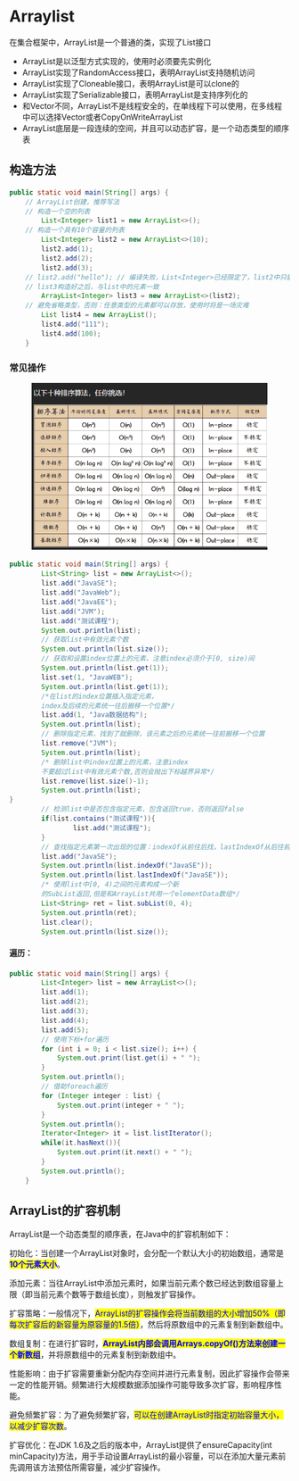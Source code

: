 # Arraylist

在集合框架中，ArrayList是一个普通的类，实现了List接口

* ArrayList是以泛型方式实现的，使用时必须要先实例化
* &#x20;ArrayList实现了RandomAccess接口，表明ArrayList支持随机访问&#x20;
* ArrayList实现了Cloneable接口，表明ArrayList是可以clone的&#x20;
* ArrayList实现了Serializable接口，表明ArrayList是支持序列化的&#x20;
* 和Vector不同，ArrayList不是线程安全的，在单线程下可以使用，在多线程中可以选择Vector或者CopyOnWriteArrayList&#x20;
* ArrayList底层是一段连续的空间，并且可以动态扩容，是一个动态类型的顺序表&#x20;

## 构造方法

```java
public static void main(String[] args) {
    // ArrayList创建，推荐写法
    // 构造一个空的列表
        List<Integer> list1 = new ArrayList<>();
    // 构造一个具有10个容量的列表
        List<Integer> list2 = new ArrayList<>(10);
        list2.add(1);
        list2.add(2);
        list2.add(3);
    // list2.add("hello"); // 编译失败，List<Integer>已经限定了，list2中只能存储整形元素
    // list3构造好之后，与list中的元素一致
        ArrayList<Integer> list3 = new ArrayList<>(list2);
    // 避免省略类型，否则：任意类型的元素都可以存放，使用时将是一场灾难
        List list4 = new ArrayList();
        list4.add("111");
        list4.add(100);
    }
```

### 常见操作

<figure><img src="../.gitbook/assets/image (4).png" alt=""><figcaption></figcaption></figure>

```java
public static void main(String[] args) {
        List<String> list = new ArrayList<>();
        list.add("JavaSE");
        list.add("JavaWeb");
        list.add("JavaEE");
        list.add("JVM");
        list.add("测试课程");
        System.out.println(list);
        // 获取list中有效元素个数
        System.out.println(list.size());
        // 获取和设置index位置上的元素，注意index必须介于[0, size)间
        System.out.println(list.get(1));
        list.set(1, "JavaWEB");
        System.out.println(list.get(1));
        /*在list的index位置插入指定元素，
        index及后续的元素统一往后搬移一个位置*/
        list.add(1, "Java数据结构");
        System.out.println(list);
        // 删除指定元素，找到了就删除，该元素之后的元素统一往前搬移一个位置
        list.remove("JVM");
        System.out.println(list);
        /* 删除list中index位置上的元素，注意index
        不要超过list中有效元素个数,否则会抛出下标越界异常*/
        list.remove(list.size()-1);
        System.out.println(list);
}
        // 检测list中是否包含指定元素，包含返回true，否则返回false
        if(list.contains("测试课程")){
                list.add("测试课程");
        }
        // 查找指定元素第一次出现的位置：indexOf从前往后找，lastIndexOf从后往前找
        list.add("JavaSE");
        System.out.println(list.indexOf("JavaSE"));
        System.out.println(list.lastIndexOf("JavaSE"));
        /* 使用list中[0, 4)之间的元素构成一个新
        的SubList返回,但是和ArrayList共用一个elementData数组*/
        List<String> ret = list.subList(0, 4);
        System.out.println(ret);
        list.clear();
        System.out.println(list.size());
```

#### 遍历：

```java
public static void main(String[] args) {
        List<Integer> list = new ArrayList<>();
        list.add(1);
        list.add(2);
        list.add(3);
        list.add(4);
        list.add(5);
        // 使用下标+for遍历
        for (int i = 0; i < list.size(); i++) {
            System.out.print(list.get(i) + " ");
        }
        System.out.println();
        // 借助foreach遍历
        for (Integer integer : list) {
            System.out.print(integer + " ");
        }
        System.out.println();
        Iterator<Integer> it = list.listIterator();
        while(it.hasNext()){
            System.out.print(it.next() + " ");
        }
        System.out.println();
    }
```

## ArrayList的扩容机制

ArrayList是一个动态类型的顺序表，在Java中的扩容机制如下：

初始化：当创建一个ArrayList对象时，会分配一个默认大小的初始数组，通常是<mark style="color:blue;">**10个元素大小**</mark>。

添加元素：当往ArrayList中添加元素时，如果当前元素个数已经达到数组容量上限（即当前元素个数等于数组长度），则触发扩容操作。

扩容策略：一般情况下，<mark style="color:blue;">ArrayList的扩容操作会将当前数组的大小增加50%（即每次扩容后的新容量为原容量的1.5倍）</mark>，然后将原数组中的元素复制到新数组中。

数组复制：在进行扩容时，<mark style="color:blue;">**ArrayList内部会调用Arrays.copyOf()方法来创建一个新数组**</mark>，并将原数组中的元素复制到新数组中。

性能影响：由于扩容需要重新分配内存空间并进行元素复制，因此扩容操作会带来一定的性能开销。频繁进行大规模数据添加操作可能导致多次扩容，影响程序性能。

避免频繁扩容：为了避免频繁扩容，<mark style="color:blue;">可以在创建ArrayList时指定初始容量大小，以减少扩容次数</mark>。

扩容优化：在JDK 1.6及之后的版本中，ArrayList提供了ensureCapacity(int minCapacity)方法，用于手动设置ArrayList的最小容量，可以在添加大量元素前先调用该方法预估所需容量，减少扩容操作。
